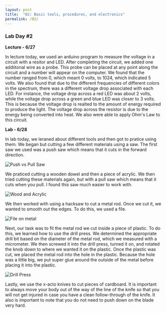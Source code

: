 ```yaml
---
layout: post
title:  "02: Basic tools, procedures, and electronics"
permalink: /02/
---
```


### **Lab Day #2** 

**Lecture - 6/27**

In lecture today, we used an arduino program to measure the voltage in a circuit with a resitor and LED. After completing the circuit, we added one addiitonal wire as a probe. This probe can be placed at any point along the circuit and a number will appear on the computer. We found that the number ranged from 0, which meant 0 volts, to 1024, which indicated 5 volts. We also found that due to the different frequencies of different colors in the spectrum, there was a different voltage drop associated with each LED. For instance, the voltage drop across a red LED was about 2 volts, while the voltage drop across a green and blue LED was closer to 3 volts. This is because the voltage drop is realted to the amount of energy required to produce the light. The voltage drop across the resistor is due to the energy being converted into heat. We also were able to apply Ohm's Law to this circuit. 

**Lab - 6/28**

In lab today, we leraned about different tools and then got to pratice using them. We began but cutting a few different materials using a saw. The first saw we used was a push saw which means that it cuts in the forward direction. 


<img src="push_pull_saw.jpg" alt="Push vs Pull Saw">

We praticed cutting a wooden dowel and then a piece of acrylic. We then tried cutting these materials again, but with a pull saw which means that it cuts when you pull. I found this saw much easier to work with. 

<img src="IMG_1873.JPG" alt="Wood and Acrylic">

We then worked with using a hacksaw to cut a metal rod. Once we cut it, we wanted to smooth out the edges. To do this, we used a file.

<img src="IMG_1872.JPG" alt="File on metal">

Next, our task was to fit the metal rod we cut inside a piece of plastic. To do this, we learned how to use the drill press. We determined the appropriate drill bit based on the diameter of the metal rod, which we measured with a micrometer. We then screwed it into the drill press, turned it on, and rotated the knob down to where we wanted it on the plastic. Once the plastic was cut, we placed the metal rod into the hole in the plastic. Because the hole was a little big, we put super glue around the outside of the metal before placing it into the plastic. 

<img src="drill_press.jpg" alt="Drill Press">

Lastly, we use the x-acto knives to cut pieces of cardboard. It is important to always move your body out of the way of the line of the knife so that you will not get injured in case you have a clean follow-through of the knife. It also is important to note that you do not need to push down on the blade very hard. 

